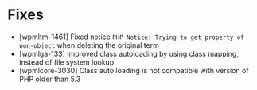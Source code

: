 # Fixes
* [wpmltm-1461] Fixed notice `PHP Notice: Trying to get property of non-object` when deleting the original term
* [wpmlga-133] Improved class autoloading by using class mapping, instead of file system lookup
* [wpmlcore-3030] Class auto loading is not compatible with version of PHP older than 5.3